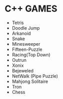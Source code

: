 # C++ GAMES

- Tetris
- Doodle Jump
- Arkanoid
- Snake
- Minesweeper
- Fifteen-Puzzle
- Racing(Top Down)
- Outrun
- Xonix
- Bejeweled
- NetWalk (Pipe Puzzle)
- Mahjong Solitaire
- Tron
- Chess
